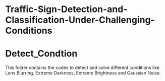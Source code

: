 # Traffic-Sign-Detection-and-Classification-Under-Challenging-Conditions

# Detect_Condtion 
This folder contains the codes to detect and solve different conditions like Lens Blurring, Extreme Darkness, Extreme Brightness and Gaussian Noise. 
